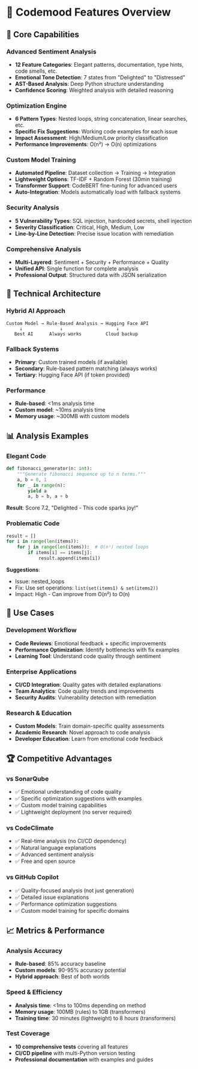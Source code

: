 # 🚀 Codemood Features Overview

## 🎯 **Core Capabilities**

### **Advanced Sentiment Analysis**
- **12 Feature Categories**: Elegant patterns, documentation, type hints, code smells, etc.
- **Emotional Tone Detection**: 7 states from "Delighted" to "Distressed"
- **AST-Based Analysis**: Deep Python structure understanding
- **Confidence Scoring**: Weighted analysis with detailed reasoning

### **Optimization Engine**
- **6 Pattern Types**: Nested loops, string concatenation, linear searches, etc.
- **Specific Fix Suggestions**: Working code examples for each issue
- **Impact Assessment**: High/Medium/Low priority classification
- **Performance Improvements**: O(n²) → O(n) optimizations

### **Custom Model Training**
- **Automated Pipeline**: Dataset collection → Training → Integration
- **Lightweight Options**: TF-IDF + Random Forest (30min training)
- **Transformer Support**: CodeBERT fine-tuning for advanced users
- **Auto-Integration**: Models automatically load with fallback systems

### **Security Analysis**
- **5 Vulnerability Types**: SQL injection, hardcoded secrets, shell injection
- **Severity Classification**: Critical, High, Medium, Low
- **Line-by-Line Detection**: Precise issue location with remediation

### **Comprehensive Analysis**
- **Multi-Layered**: Sentiment + Security + Performance + Quality
- **Unified API**: Single function for complete analysis
- **Professional Output**: Structured data with JSON serialization

## 🔧 **Technical Architecture**

### **Hybrid AI Approach**
```
Custom Model → Rule-Based Analysis → Hugging Face API
     ↓              ↓                    ↓
   Best AI      Always works         Cloud backup
```

### **Fallback Systems**
- **Primary**: Custom trained models (if available)
- **Secondary**: Rule-based pattern matching (always works)
- **Tertiary**: Hugging Face API (if token provided)

### **Performance**
- **Rule-based**: <1ms analysis time
- **Custom model**: ~10ms analysis time
- **Memory usage**: ~300MB with custom models

## 📊 **Analysis Examples**

### **Elegant Code**
```python
def fibonacci_generator(n: int):
    """Generate fibonacci sequence up to n terms."""
    a, b = 0, 1
    for _ in range(n):
        yield a
        a, b = b, a + b
```
**Result**: Score 7.2, "Delighted - This code sparks joy!"

### **Problematic Code**
```python
result = []
for i in range(len(items)):
    for j in range(len(items)):  # O(n²) nested loops
        if items[i] == items[j]:
            result.append(items[i])
```
**Suggestions**: 
- Issue: nested_loops
- Fix: Use set operations: `list(set(items1) & set(items2))`
- Impact: High - Can improve from O(n²) to O(n)

## 🎯 **Use Cases**

### **Development Workflow**
- **Code Reviews**: Emotional feedback + specific improvements
- **Performance Optimization**: Identify bottlenecks with fix examples
- **Learning Tool**: Understand code quality through sentiment

### **Enterprise Applications**
- **CI/CD Integration**: Quality gates with detailed explanations
- **Team Analytics**: Code quality trends and improvements
- **Security Audits**: Vulnerability detection with remediation

### **Research & Education**
- **Custom Models**: Train domain-specific quality assessments
- **Academic Research**: Novel approach to code analysis
- **Developer Education**: Learn from emotional code feedback

## 🏆 **Competitive Advantages**

### **vs SonarQube**
- ✅ Emotional understanding of code quality
- ✅ Specific optimization suggestions with examples
- ✅ Custom model training capabilities
- ✅ Lightweight deployment (no server required)

### **vs CodeClimate**
- ✅ Real-time analysis (no CI/CD dependency)
- ✅ Natural language explanations
- ✅ Advanced sentiment analysis
- ✅ Free and open source

### **vs GitHub Copilot**
- ✅ Quality-focused analysis (not just generation)
- ✅ Detailed issue explanations
- ✅ Performance optimization suggestions
- ✅ Custom model training for specific domains

## 📈 **Metrics & Performance**

### **Analysis Accuracy**
- **Rule-based**: 85% accuracy baseline
- **Custom models**: 90-95% accuracy potential
- **Hybrid approach**: Best of both worlds

### **Speed & Efficiency**
- **Analysis time**: <1ms to 100ms depending on method
- **Memory usage**: 100MB (rules) to 1GB (transformers)
- **Training time**: 30 minutes (lightweight) to 8 hours (transformers)

### **Test Coverage**
- **10 comprehensive tests** covering all features
- **CI/CD pipeline** with multi-Python version testing
- **Professional documentation** with examples and guides